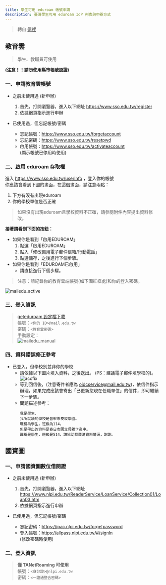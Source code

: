 ```yaml
---
title: 學生可用 eduroam 帳號申請
description: 臺灣學生可用 eduroam IdP 列表與申辦方式
---
```

> 轉自 [這裡](https://neko70.net/eduroam_1/)
## 教育雲

> 學生、教職員可使用<br>

**(注意！！請勿使用縣市帳號認證)**<br>
### 一、申請教育雲帳號
- 之前未使用過 (新申辦)
  
  1. 首先，打開瀏覽器，進入以下網址 <https://www.sso.edu.tw/register>
  2. 依據網頁指示進行申辦

- 已使用過，但忘記帳號/密碼
  - 忘記帳號：<https://www.sso.edu.tw/forgetaccount><br>
  - 忘記密碼：<https://www.sso.edu.tw/resetpwd><br>
  - 啟用帳號：<https://www.sso.edu.tw/activateaccount><br>
    (顯示帳號已停用時使用)<br>

### 二、啟用 eduroam 存取權
進入 <https://www.sso.edu.tw/userinfo> ，登入你的帳號<br>
你應該會看到下圖的畫面，在這個畫面，請注意兩點：<br>

1. 下方有沒有出現eduroam
2. 你的學校單位是否正確
   
> 如果沒有出現eduroam且學校資料不正確，請參閱附件內容提出資料修改。<br>

**接著請看到下面的按鈕：**

- 如果你是看到「啟用EDUROAM」
  1. 點選「啟用EDUROAM」
  2. 點入「修改備用電子郵件信箱/行動電話」
  3. 點選儲存，之後進行下個步驟。
- 如果你是看到「EDUROAM已啟用」
  - 請直接進行下個步驟。

> 注意：請紀錄你的教育雲端帳號(如下圖紅框處)和你的登入密碼。

![mailedu_active](idplist/mailedu_active.jpg)<br>

### 三、登入資訊
> [geteduroam 設定檔下載](https://download.isli.me/api/raw?path=/eduroam-eap-generic-TWEdu-tested.eap-config)<br>
> 帳號：`<你的 ID>@mail.edu.tw`<br>
> 密碼：`<教育雲密碼>`<br>
> 手動設定：<br>
> ![mailedu_manual](idplist/mailedu_manual.png)

### 四、資料錯誤修正參考
- 已登入，但學校別並非你的學校
  - 請依據以下圖片填入資料，之後送出。 (PS：建議電子郵件填學校的)。<br>
    ![accfix](idplist/accfix.png)<br>
  - 等到回信後，(注意寄件者應為 oidcservice@mail.edu.tw)，依信件指示辦理，如果完成應該會寄出「已更新您現在任職單位」的信件，即可繼續下一步驟。
  - 問題描述參考：
    ```
    我是學生，
    我所就讀的學校是音擊市奏坂學園。
    職稱為學生，班級為114，
    但是帶出的資料是春日市國立母雞卡高中。
    職稱是學生，班級是514，請協助我釐清資料情況，謝謝。
    ```
## 國資圖
### 一、申請國資圖數位借閱證
- 之前未使用過 (新申辦)
  
  1. 首先，打開瀏覽器，進入以下網址 <https://www.nlpi.edu.tw/ReaderService/LoanService/Collection01/Loan03.htm>
  2. 依據網頁指示進行申辦

- 已使用過，但忘記帳號/密碼
  - 忘記密碼：<https://ipac.nlpi.edu.tw/forgetpassword><br>
  - 登入帳號：<https://allpass.nlpi.edu.tw/#/signIn><br>
    (修改密碼時使用)<br>

### 二、登入資訊
> **僅 TANetRoaming 可使用**<br>
> 帳號：`<身分證>@nlpi.edu.tw`<br>
> 密碼：`<一證通整合密碼>`
<br>